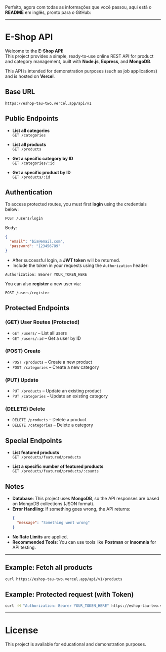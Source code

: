 Perfeito, agora com todas as informações que você passou, aqui está o **README** em inglês, pronto para o GitHub:

---

# E-Shop API

Welcome to the **E-Shop API**!  
This project provides a simple, ready-to-use online REST API for product and category management, built with **Node.js**, **Express**, and **MongoDB**.

This API is intended for demonstration purposes (such as job applications) and is hosted on **Vercel**.

## Base URL
```
https://eshop-tau-two.vercel.app/api/v1
```

## Public Endpoints

- **List all categories**  
  `GET /categories`
  
- **List all products**  
  `GET /products`
  
- **Get a specific category by ID**  
  `GET /categories/:id`
  
- **Get a specific product by ID**  
  `GET /products/:id`

## Authentication

To access protected routes, you must first **login** using the credentials below:

```
POST /users/login
```

Body:
```json
{
  "email": "bia@email.com",
  "password": "123456789"
}
```

- After successful login, a **JWT token** will be returned.
- Include the token in your requests using the `Authorization` header:

```
Authorization: Bearer YOUR_TOKEN_HERE
```

You can also **register** a new user via:

```
POST /users/register
```

## Protected Endpoints

### (GET) User Routes (Protected)
- `GET /users/` – List all users
- `GET /users/:id` – Get a user by ID

### (POST) Create
- `POST /products` – Create a new product
- `POST /categories` – Create a new category

### (PUT) Update
- `PUT /products` – Update an existing product
- `PUT /categories` – Update an existing category

### (DELETE) Delete
- `DELETE /products` – Delete a product
- `DELETE /categories` – Delete a category

## Special Endpoints

- **List featured products**  
  `GET /products/featured/products`

- **List a specific number of featured products**  
  `GET /products/featured/products/:counts`

## Notes

- **Database**: This project uses **MongoDB**, so the API responses are based on MongoDB collections (JSON format).
- **Error Handling**: If something goes wrong, the API returns:
  ```json
  {
    "message": "Something went wrong"
  }
  ```
- **No Rate Limits** are applied.
- **Recommended Tools**: You can use tools like **Postman** or **Insomnia** for API testing.

---

## Example: Fetch all products

```bash
curl https://eshop-tau-two.vercel.app/api/v1/products
```

## Example: Protected request (with Token)

```bash
curl -H "Authorization: Bearer YOUR_TOKEN_HERE" https://eshop-tau-two.vercel.app/api/v1/users/
```

---

# License

This project is available for educational and demonstration purposes.
